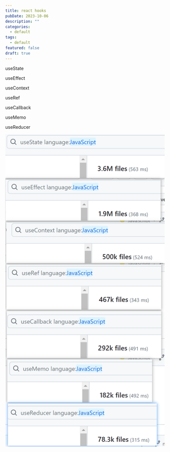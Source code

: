 ```yaml
---
title: react hooks
pubDate: 2023-10-06
description: ""
categories:
  - default
tags:
  - default
featured: false
draft: true
---
```

useState

useEffect

useContext

useRef

useCallback

useMemo

useReducer

![](../../assets/react%20hook%20.png)